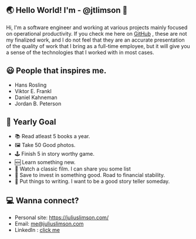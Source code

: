 ## 🌏 Hello World! I'm - @jtlimson 👋

Hi, I'm a software engineer and working at various projects mainly focused on operational productivity. If you check me here on [GitHub](https://github.com/jtlimson) , these are not my finalized work, and I do not feel that they are an accurate presentation of the quality of work that I bring as a full-time employee, but it will give you a sense of the technologies that I worked with in most cases.

## 😃 People that inspires me.
- Hans Rosling
- Viktor E. Frankl
- Daniel Kahneman
- Jordan B. Peterson

## 📅 Yearly Goal
- 📚 Read atleast 5 books a year. 
- 🖼️ Take 50 Good photos. 
- 🕹️ Finish 5 in story worthy game.
- 🆕 Learn something new. 
- 🎥 Watch a classic film. I can share you some list
- 💸 Save to invest in something good. Road to financial stability. 
- 📓 Put things to writing. I want to be a good story teller someday.

## 💻 Wanna connect? 

- Personal site: https://juliuslimson.com/
- Email: me@juliuslimson.com
- LinkedIn : [click me](https://www.linkedin.com/in/julius-limson-47018163/)


<!--
**jtlimson/jtlimson** is a ✨ _special_ ✨ repository because its `README.md` (this file) appears on your GitHub profile.

Here are some ideas to get you started:

- 🔭 I’m currently working on ...
- 🌱 I’m currently learning ...
- 👯 I’m looking to collaborate on ...
- 🤔 I’m looking for help with ...
- 💬 Ask me about ...
- 📫 How to reach me: ...
- 😄 Pronouns: ...
- ⚡ Fun fact: ...
-->
